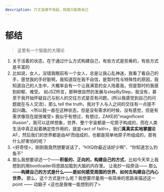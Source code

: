 ```yaml
---
description: 万丈高楼平地起，辉煌只能靠自己
---
```


# 郁结

> 这里有一个智能的大理论

1. 关于活着的状态，在于通过什么方式构建自己，有些方式是贫瘠的，有些方式是丰富的
2. 比如说，女人，没错我眼前有一个女人，总是让我心乱神迷，我看了看自己的手，感觉我的手好脏啊，我知道现在我不自信，是暂时性与特殊性的原因，我知道自己的人生中，大概率会有一个让我满意的女人陪着我，但是暂时的我感到抑郁、难受。 如JSZ所言，那种很自然的发展与stepByStep，我没有，甚至于我开始怀疑自己与别人的交往方式是否有问题，\(所以我感觉到自己的问题就在与人交流\)，那么 tell the truth，我对于人与人之间的交往有一点提不起兴趣。 &lt;所以我一直在这种状态，但是没有需求的时候，没有感觉，但是有需求像现在就很难受&gt; 我似乎有想过，有想过，ZAKE的"magnificent illusion"，我可以这样想象，世界、整个宇宙都是一坨原子构成的，而在人类生活中真正起着确定性作用的，就是&lt;act of faith&gt;，我们**真真实实地掌握**着AF，然后我们的世界都是由AF而组成的，也都是简单地原子所组成的，那有什么好害怕的呢？
3. &lt;好奇怪&gt;，刚刚我竟然想要说话了，“HXQ你最近话好少啊”、“你知道怎么钓鱼不”
4. 那么我想要讲述一个——**积极的、正向的，构建自己的方式**，比如今天早上我想到的用bootloader将思路加载到大脑的内存里。 让我抄一段原话—— 那么——**构建自己的方式是什么——是如何感受周围的世界、如何去构建自己内心世界，** 那么，这个方式是什么呢？我想要尽量用一些简单的思路来描述这一point —— 动脑子 &lt;这也是我唯一能想到的了&gt;

